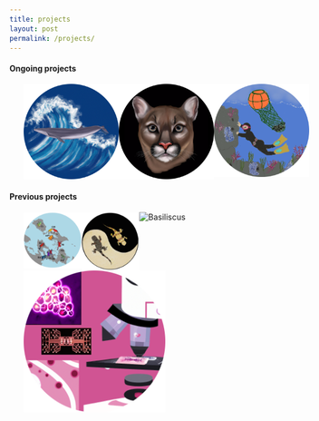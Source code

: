 ```yaml
---
title: projects 
layout: post
permalink: /projects/
---
```


#### **Ongoing projects**


<div style="display: flex; justify-content: space-between;">
  <a href="https://aguilar-gomez.github.io/whales/">
    <img src="/figures/RicesWhaleCircle.png" alt="Rice's whale drawing" style="padding-left:25px;padding-right:25px;width:250px;">
  </a>
  <a href="https://aguilar-gomez.github.io/pumas/">
    <img src="/figures/blackPumaCircle.png" alt="Dalle generated puma" style="padding-left:25px;padding-right:25px;width:250px;">
  </a>
  <a href="https://aguilar-gomez.github.io/haenyeo/">
    <img src="/figures/haenyeoCircle.png" alt="Haenyeo" style="padding-left:25px;padding-right:25px;width:250px;">
  </a>
</div>

#### **Previous projects**

<div style="display: flex; justify-content: space-between;">
  <a href="https://aguilar-gomez.github.io/pumilio/">
    <img src="/figures/pumilioCircle.png" alt="Solarte Oophaga pumilio" style="float:left;padding-left:25px;padding-right:25px;width:250px">
  </a>
  <a href="https://aguilar-gomez.github.io/phrynocephalus/">
 <img src="/figures/lizarddrawingCircle.png" alt="ying yang lizard" style="float:left;padding-left:25px;padding-right:25px;width:250px">
  </a>
  <a href="https://aguilar-gomez.github.io/basiliscus/">
   <img src="/figures/Basiliscus5_machoDCircle.png" alt="Basiliscus" style="float:left;padding-left:25px;padding-right:25px;width:250px">
  </a>
</div>
<div style="display: flex; justify-content: space-between;">



</div>
<img src="/figures/microfluidicsCircle.png" alt="Solarte Oophaga pumilio" style="float:left;padding-left:25px;padding-right:25px;width:250px">




[jekyll-organization]: https://github.com/jekyll
